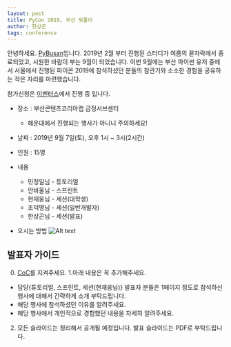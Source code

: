```yaml
---
layout: post
title: PyCon 2019, 부산 뒷풀이
author: 한상곤
tags: conference
---
```


안녕하세요. [PyBusan](mailto:pybusan@gmail.com)입니다. 2019년 2월 부터 진행된 스터디가 여름의 끝자락에서 종료되었고, 시원한 바람이 부는 9월이 되었습니다. 이번 9월에는 부산 파이썬 유저 중에서 서울에서 진행된 파이콘 2019에 참석하셨던 분들의 참관기와 소소한 경험을 공유하는 작은 자리를 마련했습니다.

참가신청은 [이벤터스](https://event-us.kr/pybusan/event/10027)에서 진행 중 입니다.

* 장소 : 부산콘텐츠코리아랩 금정서브센터
  * 해운대에서 진행되는 행사가 아니니 주의하세요!
* 날짜 : 2019년 9월 7일(토), 오후 1시 ~ 3시(2시간)
* 인원 : 15명
* 내용
  * 민정일님 - 튜토리얼
  * 안바울님 - 스프린트
  * 현재웅님 - 세션(대학생)
  * 조덕명님 - 세션(일반개발자)
  * 한상곤님 - 세션(발표)

* 오시는 방법
![Alt text](http://cklbusan.com/upload/contents/cklbusan__b6e6c00baf05c6302e81d199ac015078.jpg)

## 발표자 가이드

0. [CoC](http://blog.pycon.kr/2017/08/08/code-of-conduct/)를 지켜주세요.
1.아래 내용은 꼭 추가해주세요.
  - 담당{튜토리얼, 스프린트, 세션(현재웅님)} 발표자 분들은 1페이지 정도로 참석하신 행사에 대해서 간략하게 소개 부탁드립니다.
  - 해당 행사에 참석하셨던 이유를 알려주세요.
  - 해당 행사에서 개인적으로 경험했던 내용을 자세히 알려주세요.
2. 모든 슬라이드는 정리해서 공개될 예정입니다. 발표 슬라이드는 PDF로 부탁드립니다.

